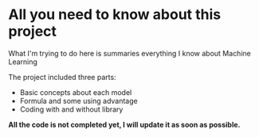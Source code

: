 # All you need to know about this project

What I'm trying to do here is summaries everything I know about Machine Learning

The project included three parts:
- Basic concepts about each model
- Formula and some using advantage
- Coding with and without library


**All the code is not completed yet, I will update it as soon as possible.**
